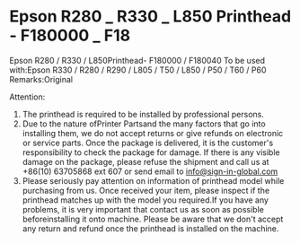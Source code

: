 # Epson R280 _ R330 _ L850 Printhead - F180000 _ F18

Epson R280 / R330 / L850Printhead- F180000 / F180040
To be used with:Epson R330 / R280 / R290 / L805 / T50 / L850 / P50 / T60 / P60
Remarks:Original

Attention:
1. The printhead is required to be installed by professional persons.
2. Due to the nature ofPrinter Partsand the many factors that go into installing them, we do not accept returns or give refunds on electronic or service parts. Once the package is delivered, it is the customer's responsibility to check the package for damage. If there is any visible damage on the package, please refuse the shipment and call us at +86(10) 63705868 ext 607 or send email to info@sign-in-global.com
3. Please seriously pay attention on information of printhead model while purchasing from us. Once received your item, please inspect if the printhead matches up with the model you required.If you have any problems, it is very important that contact us as soon as possible beforeinstalling it onto machine. Please be aware that we don't accept any return and refund once the printhead is installed on the machine.


